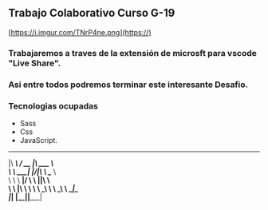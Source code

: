 ## Trabajo Colaborativo Curso G-19

[https://i.imgur.com/TNrP4ne.png](https://)


### Trabajaremos a traves de la extensión de microsft para  vscode "Live Share".
### Asi entre todos podremos  terminar este interesante  Desafio.

### Tecnologias ocupadas

* Sass
* Css
* JavaScript.

 ________    _____  ________     
|\   ____\  / __  \|\  ___  \    
\ \  \___| |\/_|\  \ \____   \   
 \ \  \  __\|/ \ \  \|____|\  \  
  \ \  \|\  \   \ \  \  __\_\  \ 
   \ \_______\   \ \__\|\_______\
    \|_______|    \|__|\|_______|
                                 